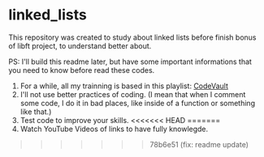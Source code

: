 # linked_lists
This repository was created to study about linked lists before finish bonus of libft project, to understand better about.

PS: I'll build this readme later, but have some important informations that you need to know before read these codes.

1. For a while, all my trainning is based in this playlist: [CodeVault](https://www.youtube.com/playlist?list=PLfqABt5AS4FmXeWuuNDS3XGENJO1VYGxl)
2. I'll not use better practices of coding. (I mean that when I comment some code, I do it in bad places, like inside of a function or something like that.)
3. Test code to improve your skills.
<<<<<<< HEAD
=======
4. Watch YouTube Videos of links to have fully knowlegde.
>>>>>>> 78b6e51 (fix: readme update)
